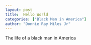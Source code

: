 ```yaml
---
layout: post
title:  Hello World
categories: ["Black Men in America"]
author: "Donnie Ray Miles Jr"
---
```


The life of a black man in America
